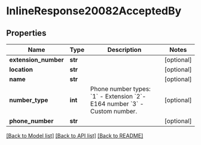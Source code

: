# InlineResponse20082AcceptedBy

## Properties
Name | Type | Description | Notes
------------ | ------------- | ------------- | -------------
**extension_number** | **str** |  | [optional] 
**location** | **str** |  | [optional] 
**name** | **str** |  | [optional] 
**number_type** | **int** | Phone number types: &#x60;1&#x60; - Extension &#x60;2&#x60;- E164 number &#x60;3&#x60; - Custom number. | [optional] 
**phone_number** | **str** |  | [optional] 

[[Back to Model list]](../README.md#documentation-for-models) [[Back to API list]](../README.md#documentation-for-api-endpoints) [[Back to README]](../README.md)

